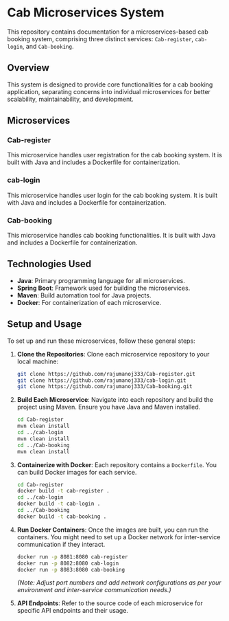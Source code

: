 # Cab Microservices System

This repository contains documentation for a microservices-based cab booking system, comprising three distinct services: `Cab-register`, `cab-login`, and `Cab-booking`.

## Overview

This system is designed to provide core functionalities for a cab booking application, separating concerns into individual microservices for better scalability, maintainability, and development.




## Microservices

### Cab-register

This microservice handles user registration for the cab booking system. It is built with Java and includes a Dockerfile for containerization.

### cab-login

This microservice handles user login for the cab booking system. It is built with Java and includes a Dockerfile for containerization.

### Cab-booking

This microservice handles cab booking functionalities. It is built with Java and includes a Dockerfile for containerization.




## Technologies Used

*   **Java**: Primary programming language for all microservices.
*   **Spring Boot**: Framework used for building the microservices.
*   **Maven**: Build automation tool for Java projects.
*   **Docker**: For containerization of each microservice.

## Setup and Usage

To set up and run these microservices, follow these general steps:

1.  **Clone the Repositories**: Clone each microservice repository to your local machine:

    ```bash
    git clone https://github.com/rajumanoj333/Cab-register.git
    git clone https://github.com/rajumanoj333/cab-login.git
    git clone https://github.com/rajumanoj333/Cab-booking.git
    ```

2.  **Build Each Microservice**: Navigate into each repository and build the project using Maven. Ensure you have Java and Maven installed.

    ```bash
    cd Cab-register
    mvn clean install
    cd ../cab-login
    mvn clean install
    cd ../Cab-booking
    mvn clean install
    ```

3.  **Containerize with Docker**: Each repository contains a `Dockerfile`. You can build Docker images for each service.

    ```bash
    cd Cab-register
    docker build -t cab-register .
    cd ../cab-login
    docker build -t cab-login .
    cd ../Cab-booking
    docker build -t cab-booking .
    ```

4.  **Run Docker Containers**: Once the images are built, you can run the containers. You might need to set up a Docker network for inter-service communication if they interact.

    ```bash
    docker run -p 8081:8080 cab-register
    docker run -p 8082:8080 cab-login
    docker run -p 8083:8080 cab-booking
    ```
    *(Note: Adjust port numbers and add network configurations as per your environment and inter-service communication needs.)*

5.  **API Endpoints**: Refer to the source code of each microservice for specific API endpoints and their usage.



